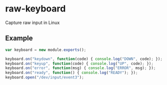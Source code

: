 # raw-keyboard
Capture raw input in Linux

## Example
```javascript
var keyboard = new module.exports();

keyboard.on("keydown", function(code) { console.log("DOWN", code); });
keyboard.on("keyup", function(code) { console.log("UP", code); });
keyboard.on("error", function(msg) { console.log("ERROR", msg); });
keyboard.on("ready", function() { console.log("READY"); });
keyboard.open("/dev/input/event3");
```
